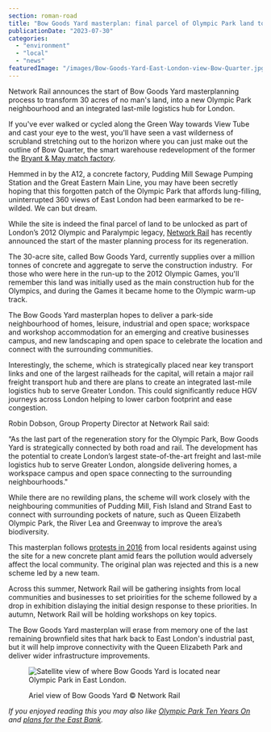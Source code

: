 ```yaml
---
section: roman-road
title: "Bow Goods Yard masterplan: final parcel of Olympic Park land to be unlocked"
publicationDate: "2023-07-30"
categories: 
  - "environment"
  - "local"
  - "news"
featuredImage: "/images/Bow-Goods-Yard-East-London-view-Bow-Quarter.jpg"
---
```


Network Rail announces the start of Bow Goods Yard masterplanning process to transform 30 acres of no man's land, into a new Olympic Park neighbourhood and an integrated last-mile logistics hub for London.

If you've ever walked or cycled along the Green Way towards View Tube and cast your eye to the west, you'll have seen a vast wilderness of scrubland stretching out to the horizon where you can just make out the outline of Bow Quarter, the smart warehouse redevelopment of the former the [Bryant & May match factory](https://romanroadlondon.com/annie-besant-match-girl-riots-bow/).

Hemmed in by the A12, a concrete factory, Pudding Mill Sewage Pumping Station and the Great Eastern Main Line, you may have been secretly hoping that this forgotten patch of the Olympic Park that affords lung-filling, uninterrupted 360 views of East London had been earmarked to be re-wilded. We can but dream.

While the site is indeed the final parcel of land to be unlocked as part of London’s 2012 Olympic and Paralympic legacy, [Network Rail](https://www.networkrail.co.uk/) has recently announced the start of the master planning process for its regeneration.

The 30-acre site, called Bow Goods Yard, currently supplies over a million tonnes of concrete and aggregate to serve the construction industry.  For those who were here in the run-up to the 2012 Olympic Games, you'll remember this land was initially used as the main construction hub for the Olympics, and during the Games it became home to the Olympic warm-up track.

The Bow Goods Yard masterplan hopes to deliver a park-side neighbourhood of homes, leisure, industrial and open space; workspace and workshop accommodation for an emerging and creative businesses campus, and new landscaping and open space to celebrate the location and connect with the surrounding communities.

Interestingly, the scheme, which is strategically placed near key transport links and one of the largest railheads for the capital, will retain a major rail freight transport hub and there are plans to create an integrated last-mile logistics hub to serve Greater London. This could significantly reduce HGV journeys across London helping to lower carbon footprint and ease congestion.

Robin Dobson, Group Property Director at Network Rail said:

“As the last part of the regeneration story for the Olympic Park, Bow Goods Yard is strategically connected by both road and rail. The development has the potential to create London’s largest state-of-the-art freight and last-mile logistics hub to serve Greater London, alongside delivering homes, a workspace campus and open space connecting to the surrounding neighbourhoods."

While there are no rewilding plans, the scheme will work closely with the neighbouring communities of Pudding Mill, Fish Island and Strand East to connect with surrounding pockets of nature, such as Queen Elizabeth Olympic Park, the River Lea and Greenway to improve the area’s biodiversity.    

This masterplan follows [protests in 2016](https://www.standard.co.uk/news/london/residents-fight-plans-for-new-concrete-plant-close-to-olympic-park-over-air-quality-fears-a4154821.html) from local residents against using the site for a new concrete plant amid fears the pollution would adversely affect the local community. The original plan was rejected and this is a new scheme led by a new team.

Across this summer, Network Rail will be gathering insights from local communities and businesses to set prioirities for the scheme followed by a drop in exhibition dislaying the initial design response to these priorities. In autumn, Network Rail will be holding workshops on key topics.

The Bow Goods Yard masterplan will erase from memory one of the last remaining brownfield sites that hark back to East London's industrial past, but it will help improve connectivity with the Queen Elizabeth Park and deliver wider infrastructure improvements.

<figure>

![Satellite view of where Bow Goods Yard is located near Olympic Park in East London.](/images/Bow-Goods-Yard-Olympic-Park-East-London-Map-low-res-1024x683.jpg)

<figcaption>

Ariel view of Bow Goods Yard © Network Rail

</figcaption>

</figure>

_If you enjoyed reading this you may also like [Olympic Park Ten Years On](https://romanroadlondon.com/events/celebrating-ten-years-olympic-park/) and [plans for the East Bank](https://romanroadlondon.com/east-bank-everything-you-need-know/)._

